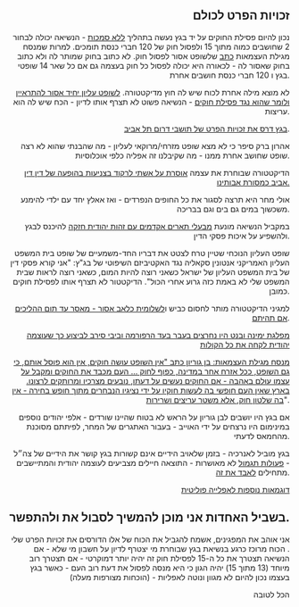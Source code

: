 ## זכויות הפרט לכולם

נכון להיום פסילת החוקים על יד בגץ נעשה בתהליך [ללא סמכות](https://he.wikipedia.org/wiki/%D7%94%D7%9E%D7%94%D7%A4%D7%9B%D7%94_%D7%94%D7%97%D7%95%D7%A7%D7%AA%D7%99%D7%AA#cite_note-1) - הנשיאה יכולה לבחור 2 שחושבים כמוה מתוך 15 ולפסול חוק של 120 חברי כנסת תומכים. למרות שמנסח מגילת העצמאות [כתב](https://www.israelhayom.co.il/opinions/article/13691849) שלשופט אסור לפסול חוק.
לא כתוב בחוק שמותר לה ולא כתוב בחוק שאסור לה - לכאורה היא יכולה לפסול כל חוק בעצמה גם אם כל שאר 14 שופטי בגץ ו 120 חברי כנסת חושבים אחרת.

לא מוצא מילה אחרת לכוח שיש לה חוץ מדיקטטורה.
[לשופט עליון יחיד אסור להתראיין ולומר שהוא נגד פסילת חוקים](https://www.inn.co.il/news/367447) - הנשיאה פשוט לא תצרף אותו לדיון - הכח שיש לה הוא עריצות. 

[בגץ דרס את זכויות הפרט של תושבי דרום תל אביב](https://www.srugim.co.il/466530-%D7%A9%D7%A4%D7%99-%D7%A4%D7%96-%D7%91%D7%99%D7%AA-%D7%94%D7%9E%D7%A9%D7%A4%D7%98-%D7%90%D7%99%D7%91%D7%93-%D7%90%D7%AA-%D7%96%D7%9B%D7%95%D7%AA%D7%95-%D7%9C%D7%A9%D7%A4%D7%95%D7%98-%D7%90%D7%95).

אהרון ברק סיפר כי לא מצא שופט מזרחי/מרוקאי לעליון - מה שהבנתי שהוא לא רצה שופט שחושב אחרת ממנו - מה שקיבלנו זה אפליה כלפי אוכלוסיות.

הדיקטטורה שבוחרת את עצמה [אוסרת על אשתי לרקוד בצניעות בהופעה של דין דין אביב כמסורת אבותינו.](https://www.ynet.co.il/judaism/culture/article/rkxyw800ys)

אולי מחר היא תרצה לסגור את כל החופים הנפרדים - ואז אאלץ יחד עם ילדי להימנע משכשוך במים גם בים וגם בבריכה.

במקביל הנשיאה מונעת [מבעלי תארים אקדמים עם זהות יהודית חזקה](https://www.maariv.co.il/news/israel/Article-783957) להיכנס לבגץ ולהשפיע על איכות פסקי הדין.

שופט העליון הנוכחי שטיין טרח לצטט את דבריו החד-משמעיים של שופט בית המשפט העליון האמריקני אנטונין סקאליה נגד האקטיביזם השיפוטי של בג"ץ: "אני קורא פסקי דין של בית המשפט העליון של ישראל כשאני רוצה להיות המום, כשאני רוצה לראות שבית המשפט שלי לא באמת כזה גרוע אחרי הכול". הדיקטטור לא תצרף אותו לפסילת חוקים כמובן.

למגיני הדיקטטורה מותר לחסום כביש ו[לשלומית כלאב אסור - מאסר עד תום ההליכים אם תהיתם](https://www.makorrishon.co.il/news/yoman/568747/).

[מפלגת ימינה ובנט היו נחרצים בעבר בעד הרפורמה וביבי סירב לביצוע כך שעוצמה יהודית לקחה את כל הקולות
](https://m.maariv.co.il/news/politics/Article-633787)

[מנסח מגילת העצמאות: בן גוריון כתב "אין השופט עושה חוקים, אין הוא פוסל אותם, כי גם השופט, ככל אזרח אחר במדינה, כפוף לחוק ... העם מכבד את החוקים ומקבל על עצמו עוּלם באהבה - אם החוקים נעשים על דעתו, נובעים מצרכיו ומרותקים לרצונו. בארץ שאין העם חופשי בה לעשות חוקיו על ידי נציגיו הנבחרים מתוך חופש בחירה - אין בה שלטון חוק, אלא משטר עריצים ושרירות](https://www.israelhayom.co.il/opinions/article/13691849
)".

אם בגץ היו יושבים לבן גוריון על הראש לא בטוח שהיינו שורדים - אלפי יהודים נוספים במינימום היו נרצחים על ידי האוייב - בעבור האתגרים של המחר, לפיתתם מסוכנת מהחמאס לדעתי. 

בגץ מוביל לאנרכיה - בזמן שלאויב הידיים אינם קשורות בגץ קושר את הידיים של צה״ל - [פעולות תגמול](https://he.wikipedia.org/wiki/%D7%A4%D7%A2%D7%95%D7%9C%D7%AA_%D7%A7%D7%99%D7%91%D7%99%D7%94) לא מאושרות - התוצאה חיילים מצביעים לעוצמה יהודית והמתיישבים מתחילים [לאבד את זה](https://www.inn.co.il/news/593697).


[דוגמאות נוספות לאפלייה פוליטית](https://yhb.org.il/shiurim/revivim1028/)



## בשביל האחדות אני מוכן להמשיך לסבול את ולהתפשר.
אני אוהב את המפגינים, אשמח להגביל את הכוח של אלו הדורסים את זכויות הפרט שלי
.
הכוח מרוכז כרגע בנשיאת בגץ שבוחרת מי יצטרף לדיון על חשבון מי שלא - אם הנשיאה תצטרך את כל ה-15 לפסילת חוק זה יהיה יותר דמוקרטי - אם תצטרך רוב מיוחד (13 מתוך 15) יהיה הגון כי היא מנסה לפסול את דעת רוב העם - כאשר בגץ בעצמו נכון להיום לא מגוון ונוטה לאפליות - (הוכחות מצורפות מעלה)

הכל לטובה


<style>body {text-align: right}</style>


